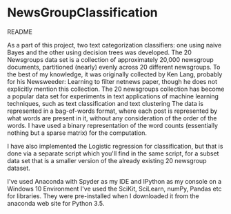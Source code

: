 # NewsGroupClassification

README

As a part of this project, two text categorization classifiers: one using naive Bayes and the other using decision trees was developed. The 20 Newsgroups data set is a collection of approximately 20,000 newsgroup documents, partitioned (nearly) evenly across 20 different newsgroups. To the best of my knowledge, it was originally collected by Ken Lang, probably for his Newsweeder: Learning to filter netnews paper, though he does not explicitly mention this collection. The 20 newsgroups collection has become a popular data set for experiments in text applications of machine learning techniques, such as text classification and text clustering The data is represented in a bag-of-words format, where each post is represented by what words are present in it, without any consideration of the order of the words. I have used a binary representation of the word counts (essentially nothing but a sparse matrix) for the computation.

I have also implemented the Logistic regression for classification, but that is done via a separate script which you'll find in the same script, for a subset data set that is a smaller version of the already existing 20 newsgroup dataset.

I've used Anaconda with Spyder as my IDE and IPython as my console on a Windows 10 Environment
I've used the SciKit, SciLearn, numPy, Pandas etc for libraries. They were pre-installed when I downloaded it from the anaconda web site for Python 3.5. 
